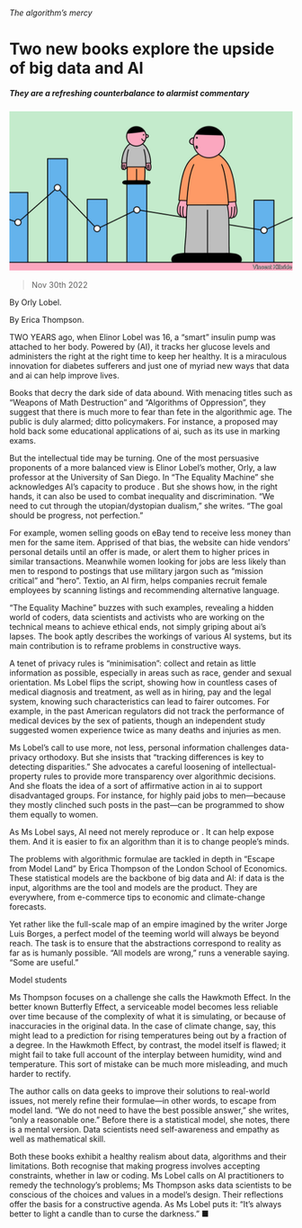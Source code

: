 ###### The algorithm’s mercy

# Two new books explore the upside of big data and AI 

##### They are a refreshing counterbalance to alarmist commentary 

![image](images/20221203_CUD001.jpg) 

> Nov 30th 2022 

 By Orly Lobel. 

 By Erica Thompson. 

TWO YEARS ago, when Elinor Lobel was 16, a “smart” insulin pump was attached to her body. Powered by  (AI), it tracks her glucose levels and administers the right  at the right time to keep her healthy. It is a miraculous innovation for diabetes sufferers and just one of myriad new ways that data and ai can help improve lives. 

Books that decry the dark side of data abound. With menacing titles such as “Weapons of Math Destruction” and “Algorithms of Oppression”, they suggest that there is much more to fear than fete in the algorithmic age. The public is duly alarmed; ditto policymakers. For instance, a proposed  may hold back some educational applications of ai, such as its use in marking exams.

But the intellectual tide may be turning. One of the most persuasive proponents of a more balanced view is Elinor Lobel’s mother, Orly, a law professor at the University of San Diego. In “The Equality Machine” she acknowledges AI’s capacity to produce . But she shows how, in the right hands, it can also be used to combat inequality and discrimination. “We need to cut through the utopian/dystopian dualism,” she writes. “The goal should be progress, not perfection.”

For example, women selling goods on eBay tend to receive less money than men for the same item. Apprised of that bias, the website can hide vendors’ personal details until an offer is made, or alert them to higher prices in similar transactions. Meanwhile women looking for jobs are less likely than men to respond to postings that use military jargon such as “mission critical” and “hero”. Textio, an AI firm, helps companies recruit female employees by scanning listings and recommending alternative language. 

“The Equality Machine” buzzes with such examples, revealing a hidden world of coders, data scientists and activists who are working on the technical means to achieve ethical ends, not simply griping about ai’s lapses. The book aptly describes the workings of various AI systems, but its main contribution is to reframe problems in constructive ways.

A tenet of privacy rules is “minimisation”: collect and retain as little information as possible, especially in areas such as race, gender and sexual orientation. Ms Lobel flips the script, showing how in countless cases of medical diagnosis and treatment, as well as in hiring, pay and the legal system, knowing such characteristics can lead to fairer outcomes. For example, in the past American regulators did not track the performance of medical devices by the sex of patients, though an independent study suggested women experience twice as many deaths and injuries as men. 

Ms Lobel’s call to use more, not less, personal information challenges data-privacy orthodoxy. But she insists that “tracking differences is key to detecting disparities.” She advocates a careful loosening of intellectual-property rules to provide more transparency over algorithmic decisions. And she floats the idea of a sort of affirmative action in ai to support disadvantaged groups. For instance,  for highly paid jobs to men—because they mostly clinched such posts in the past—can be programmed to show them equally to women.

As Ms Lobel says, AI need not merely reproduce or . It can help expose them. And it is easier to fix an algorithm than it is to change people’s minds. 

The problems with algorithmic formulae are tackled in depth in “Escape from Model Land” by Erica Thompson of the London School of Economics. These statistical models are the backbone of big data and AI: if data is the input, algorithms are the tool and models are the product. They are everywhere, from e-commerce tips to economic and climate-change forecasts.

Yet rather like the full-scale map of an empire imagined by the writer Jorge Luis Borges, a perfect model of the teeming world will always be beyond reach. The task is to ensure that the abstractions correspond to reality as far as is humanly possible. “All models are wrong,” runs a venerable saying. “Some are useful.” 

Model students

Ms Thompson focuses on a challenge she calls the Hawkmoth Effect. In the better known Butterfly Effect, a serviceable model becomes less reliable over time because of the complexity of what it is simulating, or because of inaccuracies in the original data. In the case of climate change, say, this might lead to a prediction for rising temperatures being out by a fraction of a degree. In the Hawkmoth Effect, by contrast, the model itself is flawed; it might fail to take full account of the interplay between humidity, wind and temperature. This sort of mistake can be much more misleading, and much harder to rectify. 

The author calls on data geeks to improve their solutions to real-world issues, not merely refine their formulae—in other words, to escape from model land. “We do not need to have the best possible answer,” she writes, “only a reasonable one.” Before there is a statistical model, she notes, there is a mental version. Data scientists need self-awareness and empathy as well as mathematical skill. 

Both these books exhibit a healthy realism about data, algorithms and their limitations. Both recognise that making progress involves accepting constraints, whether in law or coding. Ms Lobel calls on AI practitioners to remedy the technology’s problems; Ms Thompson asks data scientists to be conscious of the choices and values in a model’s design. Their reflections offer the basis for a constructive agenda. As Ms Lobel puts it: “It’s always better to light a candle than to curse the darkness.” ■


